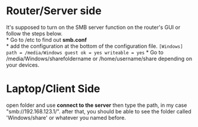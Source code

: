 #   Router/Server side
It's supposed to turn on the SMB server function on the router's GUI or follow the steps below.\
    *   Go to /etc to find out **smb.conf** \
    *   add the configuration at the bottom of the configuration file.
        ```
        [Windows]
        path = /media/Windows
        guest ok = yes
        writeable = yes
        ```
    *   Go to /media/Windows/sharefoldername or /home/username/share depending on your devices.

#   Laptop/Client Side
open folder and use **connect to the server** then type the path, in my case "smb://192.168.123.1/".
after that, you should be able to see the folder called 'Windows/share' or whatever you named before.
